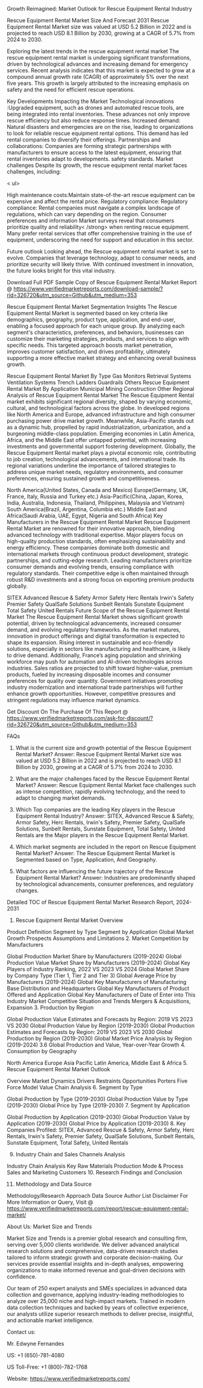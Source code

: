 Growth Reimagined: Market Outlook for Rescue Equipment Rental Industry


Rescue Equipment Rental Market Size And Forecast 2031
Rescue Equipment Rental Market size was valued at USD 5.2 Billion in 2022 and is projected to reach USD 8.1 Billion by 2030, growing at a CAGR of 5.7% from 2024 to 2030.

Exploring the latest trends in the rescue equipment rental market
The rescue equipment rental market is undergoing significant transformations, driven by technological advances and increasing demand for emergency services. Recent analysis indicates that this market is expected to grow at a compound annual growth rate (CAGR) of approximately 5% over the next five years. This growth is largely attributed to the increasing emphasis on safety and the need for efficient rescue operations.

Key Developments Impacting the Market
Technological innovations :Upgraded equipment, such as drones and automated rescue tools, are being integrated into rental inventories. These advances not only improve rescue efficiency but also reduce response times.
Increased demand: Natural disasters and emergencies are on the rise, leading to organizations to look for reliable rescue equipment rental options. This demand has led rental companies to diversify their offerings.
Partnerships and collaborations: Companies are forming strategic partnerships with manufacturers to ensure access to the latest equipment, ensuring that rental inventories adapt to developments. safety standards.
Market challenges
Despite its growth, the rescue equipment rental market faces challenges, including:

< ul>

High maintenance costs:Maintain state-of-the-art rescue equipment can be expensive and affect the rental price.
Regulatory compliance:
Regulatory compliance: Rental companies must navigate a complex landscape of regulations, which can vary depending on the region.
Consumer preferences and information
Market surveys reveal that consumers prioritize quality and reliability< /strong> when renting rescue equipment. Many prefer rental services that offer comprehensive training in the use of equipment, underscoring the need for support and education in this sector.

Future outlook
Looking ahead, the Rescue equipment rental market is set to evolve. Companies that leverage technology, adapt to consumer needs, and prioritize security will likely thrive. With continued investment in innovation, the future looks bright for this vital industry.

Download Full PDF Sample Copy of Rescue Equipment Rental Market Report @ https://www.verifiedmarketreports.com/download-sample/?rid=326720&utm_source=Github&utm_medium=353

Rescue Equipment Rental Market Segmentation Insights
The Rescue Equipment Rental Market is segmented based on key criteria like demographics, geography, product type, application, and end-user, enabling a focused approach for each unique group. By analyzing each segment's characteristics, preferences, and behaviors, businesses can customize their marketing strategies, products, and services to align with specific needs. This targeted approach boosts market penetration, improves customer satisfaction, and drives profitability, ultimately supporting a more effective market strategy and enhancing overall business growth.

Rescue Equipment Rental Market By Type
Gas Monitors
Retrieval Systems
Ventilation Systems
Trench Ladders
Guardrails
Others
Rescue Equipment Rental Market By Application
Municipal
Mining
Construction
Other
Regional Analysis of Rescue Equipment Rental Market
The Rescue Equipment Rental market exhibits significant regional diversity, shaped by varying economic, cultural, and technological factors across the globe. In developed regions like North America and Europe, advanced infrastructure and high consumer purchasing power drive market growth. Meanwhile, Asia-Pacific stands out as a dynamic hub, propelled by rapid industrialization, urbanization, and a burgeoning middle-class population. Emerging economies in Latin America, Africa, and the Middle East offer untapped potential, with increasing investments and governmental support fostering development. Globally, the Rescue Equipment Rental market plays a pivotal economic role, contributing to job creation, technological advancements, and international trade. Its regional variations underline the importance of tailored strategies to address unique market needs, regulatory environments, and consumer preferences, ensuring sustained growth and competitiveness.

North America(United States, Canada and Mexico)
Europe(Germany, UK, France, Italy, Russia and Turkey etc.)
Asia-Pacific(China, Japan, Korea, India, Australia, Indonesia, Thailand, Philippines, Malaysia and Vietnam)
South America(Brazil, Argentina, Columbia etc.)
Middle East and Africa(Saudi Arabia, UAE, Egypt, Nigeria and South Africa)
Key Manufacturers in the Rescue Equipment Rental Market
Rescue Equipment Rental Market are renowned for their innovative approach, blending advanced technology with traditional expertise. Major players focus on high-quality production standards, often emphasizing sustainability and energy efficiency. These companies dominate both domestic and international markets through continuous product development, strategic partnerships, and cutting-edge research. Leading manufacturers prioritize consumer demands and evolving trends, ensuring compliance with regulatory standards. Their competitive edge is often maintained through robust R&D investments and a strong focus on exporting premium products globally.

SITEX
Advanced Rescue & Safety
Armor Safety
Herc Rentals
Irwin's Safety
Premier Safety
QualSafe Solutions
Sunbelt Rentals
Sunstate Equipment
Total Safety
United Rentals
Future Scope of the Rescue Equipment Rental Market
The Rescue Equipment Rental Market shows significant growth potential, driven by technological advancements, increased consumer demand, and evolving regulatory frameworks. As the market matures, innovation in product offerings and digital transformation is expected to shape its expansion. Rising interest in sustainable and eco-friendly solutions, especially in sectors like manufacturing and healthcare, is likely to drive demand. Additionally, France’s aging population and shrinking workforce may push for automation and AI-driven technologies across industries. Sales ratios are projected to shift toward higher-value, premium products, fueled by increasing disposable incomes and consumer preferences for quality over quantity. Government initiatives promoting industry modernization and international trade partnerships will further enhance growth opportunities. However, competitive pressures and stringent regulations may influence market dynamics.

Get Discount On The Purchase Of This Report @ https://www.verifiedmarketreports.com/ask-for-discount/?rid=326720&utm_source=Github&utm_medium=353

FAQs
1. What is the current size and growth potential of the Rescue Equipment Rental Market?
Answer: Rescue Equipment Rental Market size was valued at USD 5.2 Billion in 2022 and is projected to reach USD 8.1 Billion by 2030, growing at a CAGR of 5.7% from 2024 to 2030.

2. What are the major challenges faced by the Rescue Equipment Rental Market?
Answer: Rescue Equipment Rental Market face challenges such as intense competition, rapidly evolving technology, and the need to adapt to changing market demands.

3. Which Top companies are the leading Key players in the Rescue Equipment Rental Industry?
Answer: SITEX, Advanced Rescue & Safety, Armor Safety, Herc Rentals, Irwin's Safety, Premier Safety, QualSafe Solutions, Sunbelt Rentals, Sunstate Equipment, Total Safety, United Rentals are the Major players in the Rescue Equipment Rental Market.

4. Which market segments are included in the report on Rescue Equipment Rental Market?
Answer: The Rescue Equipment Rental Market is Segmented based on Type, Application, And Geography.

5. What factors are influencing the future trajectory of the Rescue Equipment Rental Market?
Answer: Industries are predominantly shaped by technological advancements, consumer preferences, and regulatory changes.

Detailed TOC of Rescue Equipment Rental Market Research Report, 2024-2031
1. Rescue Equipment Rental Market Overview

Product Definition
Segment by Type
Segment by Application
Global Market Growth Prospects
Assumptions and Limitations
2. Market Competition by Manufacturers

Global Production Market Share by Manufacturers (2019-2024)
Global Production Value Market Share by Manufacturers (2019-2024)
Global Key Players of Industry Ranking, 2022 VS 2023 VS 2024
Global Market Share by Company Type (Tier 1, Tier 2 and Tier 3)
Global Average Price by Manufacturers (2019-2024)
Global Key Manufacturers of Manufacturing Base Distribution and Headquarters
Global Key Manufacturers of Product Offered and Application
Global Key Manufacturers of Date of Enter into This Industry
Market Competitive Situation and Trends
Mergers & Acquisitions, Expansion
3. Production by Region

Global Production Value Estimates and Forecasts by Region: 2019 VS 2023 VS 2030
Global Production Value by Region (2019-2030)
Global Production Estimates and Forecasts by Region: 2019 VS 2023 VS 2030
Global Production by Region (2019-2030)
Global Market Price Analysis by Region (2019-2024) 3.6 Global Production and Value, Year-over-Year Growth
4. Consumption by Geography

North America
Europe
Asia Pacific
Latin America, Middle East & Africa
5. Rescue Equipment Rental Market Outlook

Overview
Market Dynamics
Drivers
Restraints
Opportunities
Porters Five Force Model
Value Chain Analysis 
6. Segment by Type

Global Production by Type (2019-2030)
Global Production Value by Type (2019-2030)
Global Price by Type (2019-2030)
7. Segment by Application

Global Production by Application (2019-2030)
Global Production Value by Application (2019-2030)
Global Price by Application (2019-2030)
8. Key Companies Profiled: SITEX, Advanced Rescue & Safety, Armor Safety, Herc Rentals, Irwin's Safety, Premier Safety, QualSafe Solutions, Sunbelt Rentals, Sunstate Equipment, Total Safety, United Rentals

9. Industry Chain and Sales Channels Analysis

Industry Chain Analysis
Key Raw Materials
Production Mode & Process
Sales and Marketing
Customers
10. Research Findings and Conclusion

11. Methodology and Data Source

Methodology/Research Approach
Data Source
Author List
Disclaimer
For More Information or Query, Visit @ https://www.verifiedmarketreports.com/report/rescue-equipment-rental-market/

About Us: Market Size and Trends

Market Size and Trends is a premier global research and consulting firm, serving over 5,000 clients worldwide. We deliver advanced analytical research solutions and comprehensive, data-driven research studies tailored to inform strategic growth and corporate decision-making. Our services provide essential insights and in-depth analyses, empowering organizations to make informed revenue and goal-driven decisions with confidence.

Our team of 250 expert analysts and SMEs specializes in advanced data collection and governance, applying industry-leading methodologies to analyze over 25,000 niche and high-impact markets. Trained in modern data collection techniques and backed by years of collective experience, our analysts utilize superior research methods to deliver precise, insightful, and actionable market intelligence.

Contact us:

Mr. Edwyne Fernandes

US: +1 (650)-781-4080

US Toll-Free: +1 (800)-782-1768

Website: https://www.verifiedmarketreports.com/
